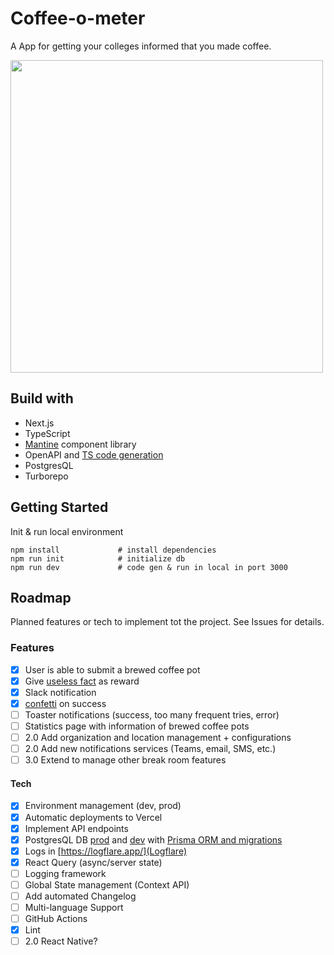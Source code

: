 # Coffee-o-meter

A App for getting your colleges informed that you made coffee.

<img src="https://user-images.githubusercontent.com/33843131/159116979-79c064c6-843c-4753-a18a-645d0c9aa383.png" width="500">

## Build with

- Next.js
- TypeScript
- [Mantine](https://mantine.dev/) component library
- OpenAPI and [TS code generation](https://github.com/ferdikoomen/openapi-typescript-codegen)
- PostgresQL
- Turborepo

## Getting Started

Init & run local environment

```
npm install             # install dependencies
npm run init            # initialize db
npm run dev             # code gen & run in local in port 3000
```

## Roadmap

Planned features or tech to implement tot the project. See Issues for details.

### Features

- [x] User is able to submit a brewed coffee pot
- [x] Give [useless fact](https://useless-facts.sameerkumar.website/api) as reward
- [x] Slack notification
- [x] [confetti](https://github.com/catdad/canvas-confetti) on success
- [ ] Toaster notifications (success, too many frequent tries, error)
- [ ] Statistics page with information of brewed coffee pots
- [ ] 2.0 Add organization and location management + configurations
- [ ] 2.0 Add new notifications services (Teams, email, SMS, etc.)
- [ ] 3.0 Extend to manage other break room features

#### Tech

- [x] Environment management (dev, prod)
- [x] Automatic deployments to Vercel
- [x] Implement API endpoints
- [x] PostgresQL DB [prod](https://elephantsql.com) and [dev](https://data.heroku.com/) with [Prisma ORM and migrations](http://prisma.io)
- [x] Logs in [https://logflare.app/](Logflare)
- [x] React Query (async/server state)
- [ ] Logging framework
- [ ] Global State management (Context API)
- [ ] Add automated Changelog
- [ ] Multi-language Support
- [ ] GitHub Actions
- [x] Lint
- [ ] 2.0 React Native?
